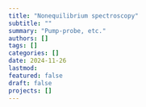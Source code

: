 ```yaml
---
title: "Nonequilibrium spectroscopy"
subtitle: ""
summary: "Pump-probe, etc."
authors: []
tags: []
categories: []
date: 2024-11-26
lastmod: 
featured: false
draft: false
projects: []
---
```



